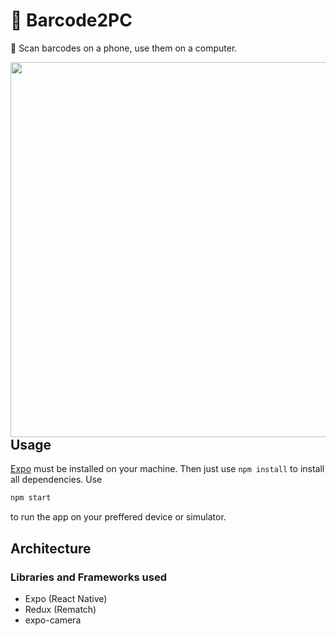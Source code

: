 # 📠 Barcode2PC
📠 Scan barcodes on a phone, use them on a computer.

<img align="right" src="./assets/demo.gif?raw=true" height="600">

## Usage
[Expo](https://expo.io/) must be installed on your machine. Then just use `npm install` to install all dependencies.
Use
```bash
npm start
```
to run the app on your preffered device or simulator.

## Architecture
### Libraries and Frameworks used
- Expo (React Native)
- Redux (Rematch)
- expo-camera
